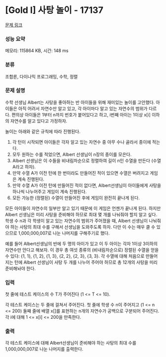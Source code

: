 # [Gold I] 사탕 놀이 - 17137 

[문제 링크](https://www.acmicpc.net/problem/17137) 

### 성능 요약

메모리: 115864 KB, 시간: 148 ms

### 분류

조합론, 다이나믹 프로그래밍, 수학, 정렬

### 문제 설명

<p>수학 선생님 Albert는 사탕을 좋아하는 반 아이들을 위해 재미있는 놀이를 고안했다. 아이들은 아직 어려서 자연수만 알고 있고, 각 아이마다 알고 있는 자연수의 범위가 다르다. 편의상 아이들은 1부터 n까지 번호가 붙어있다고 하고, i번째 아이는 1이상 x[i] 이하의 자연수를 알고 있다고 가정하자. </p>

<p>놀이는 아래와 같은 규칙에 따라 진행된다.</p>

<ol>
	<li>각 턴이 시작되면 아이들은 각자 알고 있는 자연수 중 아무 수나 골라서 종이에 적는다.</li>
	<li>모두 원하는 수를 적었으면, Albert 선생님이 n장의 종이를 모은다.</li>
	<li>Albert 선생님은 이 수들을 비내림차순으로 정렬하여 길이 n인 수열을 만든다 (수열 A라고 하자).</li>
	<li>만약 수열 A가 이전 턴에 한 번이라도 만들어진 적이 있으면 수열은 버려지고 게임은 계속 진행된다. </li>
	<li>만약 수열 A가 이전 턴에 만들어진 적이 없다면, Albert선생님이 아이들에게 사탕을 하나씩 나누어주고 게임이 계속 진행된다.</li>
	<li>모든 가능한 (정렬된) 수열이 만들어진 후에 게임이 완전히 끝나게 된다.</li>
</ol>

<p>모든 아이들이 자연수의 일부만 알고 있기 때문에 이 게임은 언젠가 끝나게 된다. 하지만 Albert 선생님은 미리 사탕을 준비해야 하므로 최대 몇 개를 나눠줘야 할지 알고 싶다. 학생 수 n과 각 학생이 알고 있는 자연수의 범위가 주어졌을 때, Albert 선생님이 나눠줘야 하는 사탕의 최대 수를 구해서 선생님을 도와주도록 하자. 다만 이 수는 매우 클 수 있으므로 1,000,000,007로 나눈 나머지를 구해주기로 했다.</p>

<p>예를 들어 Albert선생님의 반에 두 명의 아이가 있고 이 두 아이는 각자 1이상 3이하의 자연수만 안다고 해보자. 이 경우 총 여섯 종류의 (비내림차순으로) 정렬된 수열을 얻을 수 있다: {1, 1}, {1, 2}, {1, 3}, {2, 2}, {2, 3}, {3, 3}. 각 수열에 대해 처음으로 만들어지는 턴에 Albert 선생님이 사탕 두 개를 나누어 주어야 하므로 총 12개의 사탕을 미리 준비해놔야 한다.</p>

### 입력 

 <p>첫 줄에 테스트 케이스의 수 T가 주어진다 (1 <= T <= 10).</p>

<p>각 테스트 케이스는 두 줄에 걸쳐서 주어진다. 첫 줄에 학생 수 n이 주어지고 (1 <= n <= 200) 둘째 줄에 배열 x[]를 표현하는  n개의 자연수가 공백으로 구분되어 주어진다. 각 i에 대해 1 <= x[i] <= 200을 만족한다.</p>

### 출력 

 <p>각 테스트 케이스에 대해 Albert선생님이 준비해야 하는 사탕의 최대 수를 1,000,000,007로 나눈 나머지를 출력한다. </p>

